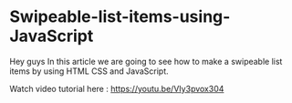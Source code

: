 # Swipeable-list-items-using-JavaScript
Hey guys In this article we are going to see how to make a swipeable list items by using HTML CSS and JavaScript.

Watch video tutorial here : https://youtu.be/VIy3pvox304
